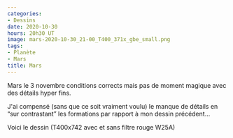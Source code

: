 ```yaml
---
categories:
- Dessins
date: 2020-10-30
hours: 20h30 UT
image: mars-2020-10-30_21-00_T400_371x_gbe_small.png
tags:
- Planète
- Mars
title: Mars
---
```

Mars le 3 novembre conditions corrects mais pas de moment magique avec des détails hyper fins.

J'ai compensé (sans que ce soit vraiment voulu) le manque de détails en “sur contrastant” les formations par rapport à mon dessin précédent…

Voici le dessin (T400x742 avec et sans filtre rouge W25A)


